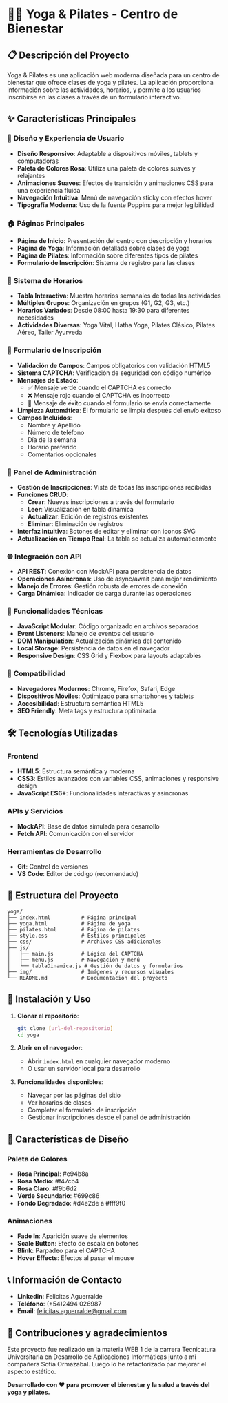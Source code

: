 # 🧘‍♀️ Yoga & Pilates - Centro de Bienestar

## 📋 Descripción del Proyecto

Yoga & Pilates es una aplicación web moderna diseñada para un centro de bienestar que ofrece clases de yoga y pilates. La aplicación proporciona información sobre las actividades, horarios, y permite a los usuarios inscribirse en las clases a través de un formulario interactivo.

## ✨ Características Principales

### 🎨 **Diseño y Experiencia de Usuario**
- **Diseño Responsivo**: Adaptable a dispositivos móviles, tablets y computadoras
- **Paleta de Colores Rosa**: Utiliza una paleta de colores suaves y relajantes
- **Animaciones Suaves**: Efectos de transición y animaciones CSS para una experiencia fluida
- **Navegación Intuitiva**: Menú de navegación sticky con efectos hover
- **Tipografía Moderna**: Uso de la fuente Poppins para mejor legibilidad

### 🏠 **Páginas Principales**
- **Página de Inicio**: Presentación del centro con descripción y horarios
- **Página de Yoga**: Información detallada sobre clases de yoga
- **Página de Pilates**: Información sobre diferentes tipos de pilates
- **Formulario de Inscripción**: Sistema de registro para las clases

### 📅 **Sistema de Horarios**
- **Tabla Interactiva**: Muestra horarios semanales de todas las actividades
- **Múltiples Grupos**: Organización en grupos (G1, G2, G3, etc.)
- **Horarios Variados**: Desde 08:00 hasta 19:30 para diferentes necesidades
- **Actividades Diversas**: Yoga Vital, Hatha Yoga, Pilates Clásico, Pilates Aéreo, Taller Ayurveda

### 📝 **Formulario de Inscripción**
- **Validación de Campos**: Campos obligatorios con validación HTML5
- **Sistema CAPTCHA**: Verificación de seguridad con código numérico
- **Mensajes de Estado**: 
  - ✅ Mensaje verde cuando el CAPTCHA es correcto
  - ❌ Mensaje rojo cuando el CAPTCHA es incorrecto
  - 🎉 Mensaje de éxito cuando el formulario se envía correctamente
- **Limpieza Automática**: El formulario se limpia después del envío exitoso
- **Campos Incluidos**:
  - Nombre y Apellido
  - Número de teléfono
  - Día de la semana
  - Horario preferido
  - Comentarios opcionales

### 🔧 **Panel de Administración**
- **Gestión de Inscripciones**: Vista de todas las inscripciones recibidas
- **Funciones CRUD**:
  - **Crear**: Nuevas inscripciones a través del formulario
  - **Leer**: Visualización en tabla dinámica
  - **Actualizar**: Edición de registros existentes
  - **Eliminar**: Eliminación de registros
- **Interfaz Intuitiva**: Botones de editar y eliminar con iconos SVG
- **Actualización en Tiempo Real**: La tabla se actualiza automáticamente

### 🌐 **Integración con API**
- **API REST**: Conexión con MockAPI para persistencia de datos
- **Operaciones Asíncronas**: Uso de async/await para mejor rendimiento
- **Manejo de Errores**: Gestión robusta de errores de conexión
- **Carga Dinámica**: Indicador de carga durante las operaciones

### 🎯 **Funcionalidades Técnicas**
- **JavaScript Modular**: Código organizado en archivos separados
- **Event Listeners**: Manejo de eventos del usuario
- **DOM Manipulation**: Actualización dinámica del contenido
- **Local Storage**: Persistencia de datos en el navegador
- **Responsive Design**: CSS Grid y Flexbox para layouts adaptables

### 📱 **Compatibilidad**
- **Navegadores Modernos**: Chrome, Firefox, Safari, Edge
- **Dispositivos Móviles**: Optimizado para smartphones y tablets
- **Accesibilidad**: Estructura semántica HTML5
- **SEO Friendly**: Meta tags y estructura optimizada

## 🛠️ Tecnologías Utilizadas

### **Frontend**
- **HTML5**: Estructura semántica y moderna
- **CSS3**: Estilos avanzados con variables CSS, animaciones y responsive design
- **JavaScript ES6+**: Funcionalidades interactivas y asíncronas

### **APIs y Servicios**
- **MockAPI**: Base de datos simulada para desarrollo
- **Fetch API**: Comunicación con el servidor

### **Herramientas de Desarrollo**
- **Git**: Control de versiones
- **VS Code**: Editor de código (recomendado)

## 📁 Estructura del Proyecto

```
yoga/
├── index.html          # Página principal
├── yoga.html           # Página de yoga
├── pilates.html        # Página de pilates
├── style.css           # Estilos principales
├── css/                # Archivos CSS adicionales
├── js/
│   ├── main.js         # Lógica del CAPTCHA
│   ├── menu.js         # Navegación y menú
│   └── tablaDinamica.js # Gestión de datos y formularios
├── img/                # Imágenes y recursos visuales
└── README.md           # Documentación del proyecto
```

## 🚀 Instalación y Uso

1. **Clonar el repositorio**:
   ```bash
   git clone [url-del-repositorio]
   cd yoga
   ```

2. **Abrir en el navegador**:
   - Abrir `index.html` en cualquier navegador moderno
   - O usar un servidor local para desarrollo

3. **Funcionalidades disponibles**:
   - Navegar por las páginas del sitio
   - Ver horarios de clases
   - Completar el formulario de inscripción
   - Gestionar inscripciones desde el panel de administración

## 🎨 Características de Diseño

### **Paleta de Colores**
- **Rosa Principal**: #e94b8a
- **Rosa Medio**: #f47cb4
- **Rosa Claro**: #f9b6d2
- **Verde Secundario**: #699c86
- **Fondo Degradado**: #d4e2de a #fff9f0

### **Animaciones**
- **Fade In**: Aparición suave de elementos
- **Scale Button**: Efecto de escala en botones
- **Blink**: Parpadeo para el CAPTCHA
- **Hover Effects**: Efectos al pasar el mouse

## 📞 Información de Contacto

- **Linkedin**: Felicitas Aguerralde
- **Teléfono**: (+54)2494 026987
- **Email**: felicitas.aguerralde@gmail.com

## 🤝 Contribuciones y agradecimientos

Este proyecto fue realizado en la materia WEB 1 de la carrera Tecnicatura Universitaria en Desarrollo de Aplicaciones Informáticas junto a mi compañera Sofía Ormazabal.
Luego lo he refactorizado par mejorar el aspecto estético.

**Desarrollado con ❤️ para promover el bienestar y la salud a través del yoga y pilates.**
